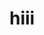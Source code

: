# hiii

<!-- <img src=https://user-images.githubusercontent.com/90095475/136936411-b1b708c0-d3e9-4df6-90dc-6ea1c25f0d50.png  alt="tata">
<img src=https://user-images.githubusercontent.com/90095475/136938204-d97bae89-8038-4bbd-a2ec-79169b532bc7.jpeg>

https://user-images.githubusercontent.com/90095475/136941689-f8dec05e-04af-4874-aa77-b2a66bc05b2f.mp4


![Kazam_screencast_00000_SparkVideo](https://user-images.githubusercontent.com/90095475/136942249-f994797c-5fe5-434c-b6fb-9db7c5569869.gif)




 -->
